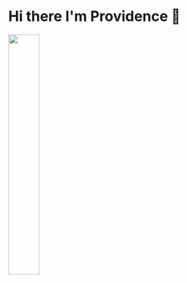 # Hi there I'm Providence 👋

<img align="Left" width="35%"  src="https://github-readme-stats.vercel.app/api/top-langs/?username=directlypro&layout=compact">
